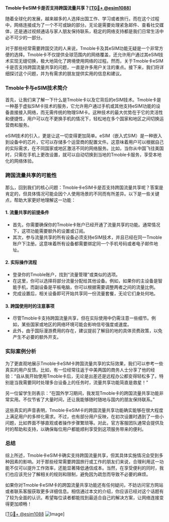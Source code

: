 **Tmoble卡eSIM卡是否支持跨国流量共享？[[TG💪+ @esim1088](https://t.me/s/esim1088)]**

随着全球化的发展，越来越多的人选择出国工作、学习或者旅行。而在这个过程中，网络连接成为了一个不可或缺的部分。无论是需要处理紧急邮件、查看社交媒体，还是通过视频通话与家人朋友保持联系，稳定的网络支持都是我们日常生活中必不可少的一部分。

对于那些经常需要跨国交流的人来说，Tmoble卡及其eSIM功能无疑是一个非常方便的选择。Tmoble卡不仅提供全球范围内的网络覆盖，还允许用户通过其eSIM技术实现无缝切换，极大地简化了跨境使用网络的过程。然而，关于Tmoble卡eSIM卡是否支持跨国流量共享的问题，一直是许多用户关注的重点。接下来，我们将详细探讨这个问题，并为有需求的朋友提供实用的信息和建议。

### Tmoble卡与eSIM技术简介

首先，让我们来了解一下什么是Tmoble卡以及它背后的eSIM技术。Tmoble卡是一种基于虚拟SIM卡技术的服务，它允许用户通过手机或其他支持eSIM功能的设备直接接入网络，而无需传统的物理SIM卡。这种技术的最大优势在于它的灵活性和便捷性，用户可以在不更换手机的情况下，轻松地在多个国家和地区之间切换运营商和服务。

eSIM技术的引入，更是让这一切变得更加简单。eSIM（嵌入式SIM）是一种嵌入到设备中的芯片，它可以存储多个运营商的配置文件。这意味着用户可以根据自己的实际需求，在不同国家或地区激活不同的网络服务。比如，当你从中国飞往美国时，只需在手机上更改设置，就可以自动切换到当地的Tmoble卡服务，享受本地化的网络体验。

### 跨国流量共享的可能性

那么，回到我们的核心问题：Tmoble卡eSIM卡是否支持跨国流量共享呢？答案是肯定的，但具体情况可能会因个人使用场景的不同而有所差异。以下是一些关键点，帮助大家更好地理解这一功能：

#### 1. **流量共享的前提条件**
   - 首先，你需要确保你的Tmoble卡账户已经开通了流量共享的功能。通常情况下，这项功能需要额外的设置或订阅。
   - 其次，参与流量共享的所有设备必须支持eSIM技术，并且已经在同一Tmoble账户下注册。这意味着所有设备都需要绑定同一个手机号码或者电子邮件地址。

#### 2. **实际操作流程**
   - 登录你的Tmoble账户，找到“流量管理”或类似的选项。
   - 在这里，你可以选择将部分流量分配给其他设备。例如，如果你的主设备是智能手机，而副设备是平板电脑，你可以根据需要调整两者之间的流量比例。
   - 完成设置后，相关设备即可开始共享同一份流量套餐，无论它们身处何地。

#### 3. **跨国使用时的注意事项**
   - 尽管Tmoble卡支持跨国流量共享，但在实际使用中仍需注意一些细节。例如，某些国家或地区的网络环境可能会影响信号强度或速度。
   - 此外，由于国际漫游费用的存在，建议提前了解目的地的具体资费政策，以免产生不必要的额外开支。

### 实际案例分析

为了更直观地展示Tmoble卡eSIM卡跨国流量共享的实际效果，我们可以参考一些真实的用户反馈。比如，有一位经常往返于中美两国的商务人士分享了他的经验：“自从我开始使用Tmoble卡后，无论是出差还是远程办公都变得轻松多了。特别是当我需要同时处理多台设备上的任务时，流量共享功能简直是救星！”

另一位留学生则表示：“在国外学习期间，我发现Tmoble卡的跨国流量共享功能非常实用。不仅节省了大量时间，还让我能够随时随地与国内的朋友保持联系。”

这些真实的声音表明，Tmoble卡eSIM卡的跨国流量共享功能确实能够在很大程度上满足用户的多样化需求。不过，也有部分用户反映，在初次设置时遇到了一些小问题，比如界面不够直观或者操作步骤繁琐等。对此，官方客服团队通常会提供及时的帮助和支持，以确保每位用户都能顺利享受到这项服务带来的便利。

### 总结

综上所述，Tmoble卡eSIM卡确实支持跨国流量共享，但其具体实施情况会受到多种因素的影响。对于那些经常需要跨国旅行或工作的朋友们来说，合理利用这一功能不仅可以提升工作效率，还能显著降低通信成本。当然，在享受便利的同时，我们也应该充分了解相关的规则和限制，避免因为疏忽而导致不必要的麻烦。

如果你对Tmoble卡eSIM卡的跨国流量共享功能还有任何疑问，不妨访问官方网站或者联系客服获取更多详细信息。相信通过本文的介绍，你应该已经对这个话题有了较为全面的认识。希望每位读者都能找到最适合自己的解决方案，让网络连接变得更加顺畅！

[[TG💪+ @esim1088](https://t.me/s/esim1088) ![Image](https://i.postimg.cc/4NQfJmqS/Snipaste-2025-05-13-00-14-12.png)]